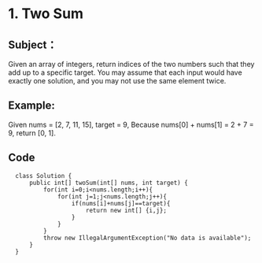 
# 1. Two Sum

## Subject： 
  Given an array of integers, return indices of the two numbers such that they add up to a specific target.
  You may assume that each input would have exactly one solution, and you may not use the same element twice.

## Example:
  Given nums = [2, 7, 11, 15], target = 9,
  Because nums[0] + nums[1] = 2 + 7 = 9,
  return [0, 1].
  
## Code
``` 
  class Solution {
      public int[] twoSum(int[] nums, int target) {
          for(int i=0;i<nums.length;i++){
              for(int j=1;j<nums.length;j++){
                  if(nums[i]+nums[j]==target){
                      return new int[] {i,j};
                  }
              }
          }
          throw new IllegalArgumentException("No data is available");
      }
  }
``` 
